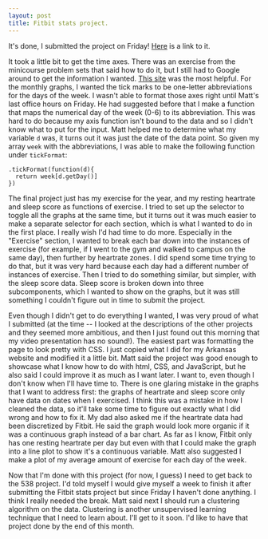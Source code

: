 ```yaml
---
layout: post
title: Fitbit stats project.
---
```

It's done, I submitted the project on Friday!  [Here](https://wh33les.github.io/FitbitStatsProject/) is a link to it.

It took a little bit to get the time axes.  There was an exercise from the minicourse problem sets that said how to do it, but I still had to Google around to get the information I wanted.  [This site](http://using-d3js.com/04_04_working_with_dates.html) was the most helpful.  For the monthly graphs, I wanted the tick marks to be one-letter abbreviations for the days of the week.  I wasn't able to format those axes right until Matt's last office hours on Friday.  He had suggested before that I make a function that maps the numerical day of the week (0-6) to its abbreviation.  This was hard to do because my axis function isn't bound to the data and so I didn't know what to put for the input.  Matt helped me to determine what my variable `d` was, it turns out it was just the date of the data point.  So given my array `week` with the abbreviations, I was able to make the following function under `tickFormat`:
```
.tickFormat(function(d){
  return week[d.getDay()]
})
```

The final project just has my exercise for the year, and my resting heartrate and sleep score as functions of exercise.  I tried to set up the selector to toggle all the graphs at the same time, but it turns out it was much easier to make a separate selector for each section, which is what I wanted to do in the first place.  I really wish I'd had time to do more.  Especially in the "Exercise" section, I wanted to break each bar down into the instances of exercise (for example, if I went to the gym and walked to campus on the same day), then further by heartrate zones.  I did spend some time trying to do that, but it was very hard because each day had a different number of instances of exercise.  Then I tried to do something similar, but simpler, with the sleep score data.  Sleep score is broken down into three subcomponents, which I wanted to show on the graphs, but it was still something I couldn't figure out in time to submit the project.

Even though I didn't get to do everything I wanted, I was very proud of what I submitted (at the time -- I looked at the descriptions of the other projects and they seemed more ambitious, and then I just found out this morning that my video presentation has no sound!).  The easiest part was formatting the page to look pretty with CSS.  I just copied what I did for my Arkansas website and modified it a little bit.  Matt said the project was good enough to showcase what I know how to do with html, CSS, and JavaScript, but he also said I could improve it as much as I want later.  I want to, even though I don't know when I'll have time to.  There is one glaring mistake in the graphs that I want to address first: the graphs of heartrate and sleep score only have data on dates when I exercised.  I think this was a mistake in how I cleaned the data, so it'll take some time to figure out exactly what I did wrong and how to fix it.  My dad also asked me if the heartrate data had been discretized by Fitbit.  He said the graph would look more organic if it was a continuous graph instead of a bar chart.  As far as I know, Fitbit only has one resting heartrate per day but even with that I could make the graph into a line plot to show it's a continuous variable.  Matt also suggested I make a plot of my average amount of exercise for each day of the week.

Now that I'm done with this project (for now, I guess) I need to get back to the 538 project.  I'd told myself I would give myself a week to finish it after submitting the Fitbit stats project but since Friday I haven't done anything.  I think I really needed the break.  Matt said next I should run a clustering algorithm on the data.  Clustering is another unsupervised learning technique that I need to learn about.  I'll get to it soon.  I'd like to have that project done by the end of this month.
